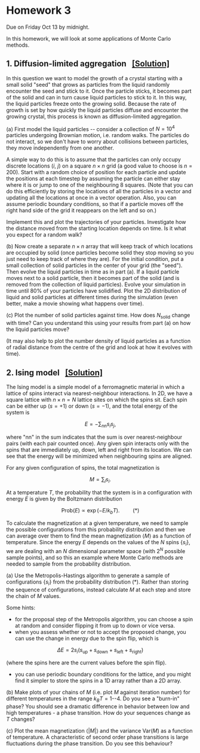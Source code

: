 # Homework 3

Due on Friday Oct 13 by midnight.

In this homework, we will look at some applications of Monte Carlo methods.

## 1. Diffusion-limited aggregation &nbsp;&nbsp;[[Solution]](https://andrewcumming.github.io/phys512/HW3_solutions.html#diffusion-limited-aggregation)

In this question we want to model the growth of a crystal starting with a small solid "seed" that grows as particles from the liquid randomly encounter the seed and stick to it. Once the particle sticks, it becomes part of the solid and can in turn cause liquid particles to stick to it. In this way, the liquid particles freeze onto the growing solid. Because the rate of growth is set by how quickly the liquid particles diffuse and encounter the growing crystal, this process is known as diffusion-limited aggregation.

(a) First model the liquid particles -- consider a collection of $N=10^4$ particles undergoing Brownian motion, i.e. random walks. The particles do not interact, so we don't have to worry about collisions between particles, they move independently from one another. 

A simple way to do this is to assume that the particles can only occupy discrete locations ($i$, $j$) on a square $n\times n$ grid (a good value to choose is $n=200$). Start with a random choice of position for each particle and update the positions at each timestep by assuming the particle can either stay where it is or jump to one of the neighbouring 8 squares. (Note that you can do this efficiently by storing the locations of all the particles in a vector and updating all the locations at once in a vector operation. Also, you can assume periodic boundary conditions, so that if a particle moves off the right hand side of the grid it reappears on the left and so on.) 

Implement this and plot the trajectories of your particles. Investigate how the distance moved from the starting location depends on time. Is it what you expect for a random walk?

(b) Now create a separate $n\times n$ array that will keep track of which locations are occupied by solid (once particles become solid they stop moving so you just need to keep track of where they are). For the initial condition, put a small collection of solid particles in the center of your grid (the "seed"). Then evolve the liquid particles in time as in part (a). If a liquid particle moves next to a solid particle, then it becomes part of the solid (and is removed from the collection of liquid particles). Evolve your simulation in time until 80% of your particles have solidified. 
Plot the 2D distribution of liquid and solid particles at different times during the simulation (even better, make a movie showing what happens over time). 

(c) Plot the number of solid particles against time. How does $N_\mathrm{solid}$ change with time? Can you understand this using your results from part (a) on how the liquid particles move? 

(It may also help to plot the number density of liquid particles as a function of radial distance from the centre of the grid and look at how it evolves with time).


## 2. Ising model &nbsp;&nbsp;[[Solution]](https://andrewcumming.github.io/phys512/HW3_solutions.html#ising-model)

The Ising model is a simple model of a ferromagnetic material in which a lattice of spins interact via nearest-neighbour interactions. In 2D, we have a square lattice with $n\times n = N$ lattice sites on which the spins sit. Each spin can be either up ($s=+1$) or down ($s=-1$), and the total energy of the system is

$$E = -\sum_\mathrm{nn} s_i s_j,$$

where "nn" in the sum indicates that the sum is over nearest-neighbour pairs (with each pair counted once). Any given spin interacts only with the spins that are immediately up, down, left and right from its location. We can see that the energy will be minimized when neighbouring spins are aligned. 

For any given configuration of spins, the total magnetization is

$$M = \sum_i s_i.$$

At a temperature $T$, the probability that the system is in a configuration with energy $E$ is given by the Boltzmann distribution

$$\mathrm{Prob}(E) \propto \exp\left(-E/k_b T\right).\hspace{1cm} (*)$$

To calculate the magnetization at a given temperature, we need to sample the possible configurations from this probability distribution and then we can average over them to find the mean magnetization $\langle M\rangle$ as a function of temperature. Since the energy $E$ depends on the values of the $N$ spins $\{s_i\}$, we are dealing with an $N$ dimensional parameter space (with $2^N$ possible sample points), and so this an example where Monte Carlo methods are needed to sample from the probability distribution.

(a) Use the Metropolis-Hastings algorithm to generate a sample of configurations $\{s_i\}$ from the probability distribution (*). Rather than storing the sequence of configurations, instead calculate $M$ at each step and store the chain of $M$ values. 

Some hints:

- for the proposal step of the Metropolis algorithm, you can choose a spin at random and consider flipping it from up to down or vice versa.
- when you assess whether or not to accept the proposed change, you can use the change in energy due to the spin flip, which is 

$$\Delta E = 2 s_i \left( s_\mathrm{up} + s_\mathrm{down} + s_\mathrm{left} +s_\mathrm{right} \right)$$

(where the spins here are the current values before the spin flip).

- you can use periodic boundary conditions for the lattice, and you might find it simpler to store the spins in a 1D array rather than a 2D array. 

(b) Make plots of your chains of $M$ (i.e. plot $M$ against iteration number) for different temperatures in the range $k_BT = 1$--$4$. Do you see a "burn-in" phase? You should see a dramatic difference in behavior between low and high temperatures - a phase transition. How do your sequences change as $T$ changes?

(c) Plot the mean magnetization $\langle |M|\rangle$ and the variance $\mathrm{Var}(M)$ as a function of temperature. A characteristic of second order phase transitions is large fluctuations during the phase transition. Do you see this behaviour?











